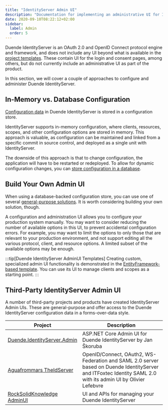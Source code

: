 ```yaml
---
title: "IdentityServer Admin UI"
description: "Documentation for implementing an administrative UI for IdentityServer."
date: 2020-09-10T08:22:12+02:00
sidebar:
  label: Admin
  order: 5
---
```


Duende IdentityServer is an OAuth 2.0 and OpenID Connect protocol engine and framework, and does not include any UI beyond what is available in the [project templates](/identityserver/overview/packaging.mdx#templates).
These contain UI for the login and consent pages, among others, but do not currently include an administrative UI as part of the product.

In this section, we will cover a couple of approaches to configure and administer Duende IdentityServer.

## In-Memory vs. Database Configuration

[Configuration data](/identityserver/data/configuration.md) in Duende IdentityServer is stored in a configuration store.

IdentityServer supports in-memory configuration, where clients, resources, scopes, and other configuration options are stored in memory.
This approach is valuable, as configuration can be maintained and linked from a specific commit in source control, and deployed as a single unit with IdentityServer.

The downside of this approach is that to change configuration, the application will have to be restarted or redeployed.
To allow for dynamic configuration changes, you can [store configuration in a database](/identityserver/data/ef.md).

## Build Your Own Admin UI

When using a database-backed configuration store, you can use one of several [general-purpose solutions](#third-party-identityserver-admin-ui).
It is worth considering building your own solution, though.

A configuration and administration UI allows you to configure your production system manually.
You may want to consider reducing the number of available options in this UI, to prevent accidental configuration errors.
For example, you may want to limit the options to only those that are relevant to your production environment, and not support editing all the various protocol, client, and resource options.
A limited subset of the available options may be enough.

:::tip[Duende IdentityServer AdminUI Templates]
Creating custom, specialized admin UI functionality is demonstrated in the [EntityFramework-based template](https://github.com/DuendeSoftware/products/tree/main/templates).
You can use its UI to manage clients and scopes as a starting point.
:::

## Third-Party IdentityServer Admin UI

A number of third-party projects and products have created IdentityServer Admin UIs. These are general-purpose and offer
access to the Duende IdentityServer configuration data in a forms-over-data style.

| Project                                                                               | Description                                                                                                                                                   |
|---------------------------------------------------------------------------------------|---------------------------------------------------------------------------------------------------------------------------------------------------------------|
| [Duende.IdentityServer.Admin](https://github.com/skoruba/Duende.IdentityServer.Admin) | ASP.NET Core Admin UI for Duende IdentityServer by Jan Škoruba                                                                                                |
| [Aguafrommars TheIdServer](https://github.com/Aguafrommars/TheIdServer)               | OpenID/Connect, OAuth2, WS-Federation and SAML 2.0 server based on Duende IdentityServer and ITFoxtec Identity SAML 2.0 with its admin UI by Olivier Lefebvre |
| [RockSolidKnowledge AdminUI](https://www.identityserver.com/products/adminui)         | UI and APIs for managing your Duende IdentityServer                                                                                                           |
